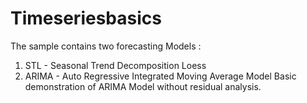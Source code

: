 # Timeseriesbasics
The sample contains two forecasting Models : 
1. STL - Seasonal Trend Decomposition Loess
2. ARIMA - Auto Regressive Integrated Moving Average Model 
   Basic demonstration of ARIMA Model without residual analysis.
